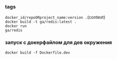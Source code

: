 ### tags
<code>docker_id/repoORproject_name:version .</code>(context)<br/>
<code>docker build -t ga/redis:latest .</code><br/>
<code>docker run ga/redis</code>

### запуск с докерфайлом для дев окружения

<code>docker build -f Dockerfile.dev</code>

[//]: # (флаг -f == file, указываем, какой файл используем для сборки докера)

